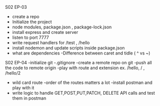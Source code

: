 S02 EP-03
- create a repo
- Initialize the project
- node modules, package.json , package-lock.json
- install express and create server
- listen to port 7777
- write request handlers for /test , /hello
- install nodemon and update scripts inside package.json
- what are dependencies
-Difference between caret and tidle ( ^ vs ~)

S02 EP-04
-initialize git
-.gitignore
-create a remote repo on git
-push all the code to remote origin
-play with route and extension ex. /hello, / , /hello/2
- wild card route
-order of the routes matters a lot
-install postman and play with it
- write logic  to handle GET,POST,PUT,PATCH, DELETE API calls and test them in postman
